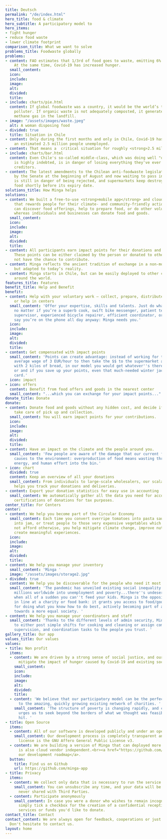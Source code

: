 ```yaml
---
title: Deutsch
permalink: "/de/index.html"
hero_title: food & climate
hero_subtitle: A participatory model to
hero_items:
- fight hunger
- reduce food waste
- lower climate footprint
comparison_title: What we want to solve
problems_title: Foodwaste globally
problems:
- content: FAO estimates that 1/3rd of food goes to waste, emitting 6% of global GHG.
    At the same time, Covid-19 has increased hunger.
  small_content: 
  icon: 
  include: 
  image: 
  alt: 
  divided: 
  title: 
- include: charts/pie.html
  content: If global foodwaste was a country, it would be the world’s third-biggest
    polluter. If organic waste is not adequately composted, it generates highly polluting
    methane gas in the landfill.
- image: "/assets/images/waste.jpeg"
  alt: A woman disposing food
- divided: true
  title: Situation in Chile
- content: Only during the first months and only in Chile, Covid-19 has already left
    an estimated 2.5 million people unemployed.
- content: That means a  critical situation for roughly <strong>2.5 million families</strong>.
- include: charts/bar.html
  content: Even Chile's so-called middle-class, which was doing well "on paper" but
    is highly indebted, is in danger of losing everything they've ever had to the
    creditors.
- content: The latest amendments to the Chilean anti-foodwaste legislation, approved
    by the Senate at the beginning of August and now waiting to pass in Congress,
    is still in danger of being rejected, and supermarkets keep destroying tons of
    food shortly before its expiry date.
solutions_title: How Minga helps
solutions:
- content: We built a free-to-use <strong>mobile app</strong> and cloud platform,
    that rewards people for their climate- and community-friendly action.<br>Users
    can discover food offerings, help to prepare food, or do other voluntary work,
    whereas individuals and businesses can donate food and goods.
  small_content: 
  icon: 
  include: 
  image: 
  alt: 
  divided: 
  title: 
- content: All participants earn impact points for their donations and voluntary work.
    These points can be either claimed by the person or donated to others who might
    not have the chance to contribute.
- content: Minga reflects the ancient tradition of exchange in a non-monetary system
    but adapted to today’s reality.
- content: Minga starts in Chile, but can be easily deployed to other countries all
    around the world.
features_title: Features
benefit_title: Help and Benefit
benefit:
- content: Help with your voluntary work – collect, prepare, distribute food or goods,
    or help in centers
  small_content: 'Offer your expertise, skills and talents. Just do what you love:
    no matter if you’re a superb cook, swift bike messenger, patient teacher and homework
    supervisor, experienced bicycle repairer, efficient coordinator, or if friends
    say you’re on the phone all day anyway: Minga needs you.'
  icon: 
  include: 
  image: 
  alt: 
  divided: 
  title: 
- content: Get compensated with impact points
  small_content: 'Points can create advantage: instead of working for the Chilean
    average wage of 3 EUR/hour to then take the $$ to the supermarket and come home
    with 2 kilos of bread, in our model you would get whatever''s there on that day,
    or and if you save up your points, even that much-needed winter jacket or a phone
    card.'
  icon: impact
- icon: offers
  content: Benefit from food offers and goods in the nearest center
  small_content: "...which you can exchange for your impact points..."
donate_title: Donate
donate:
- content: Donate food and goods without any hidden cost, and decide if to let us
    take care of pick up and collection.
  small_content: You will earn impact points for your contributions.
  icon: 
  include: 
  image: 
  alt: 
  divided: 
  title: 
- content: Have an impact on the climate and the people around you.
  small_content: 'Few people are aware of the damage that our current food system
    causes to the environment: overproduction of food means wasting throwing water,
    energy, and human effort into the bin.'
- icon: chart
  divided: true
  content: Keep an overview of all your donations
  small_content: From individuals to large-scale wholesalers, our scalable solution
    helps you track your donations and deliveries.
- content: Export your donation statistics for easy use in accounting
  small_content: We automatically gather all the data you need for accounting and
    certifications of donations for tax purposes.
center_title: For Centers
center:
- content: We help you become part of the Circular Economy
  small_content: Each time you convert overripe tomatoes into pasta sauce, or fruit
    into jam, or treat people to those very expensive vegetables which they could
    not afford otherwise, you help mitigate climate change, improve nutrition and
    create meaningful experiences.
  icon: 
  include: 
  image: 
  alt: 
  divided: 
  title: 
- content: We help you manage your inventory
  small_content: 'Minga '
  image: "/assets/images/storage2.jpg"
- divided: true
  content: We help you be discoverable for the people who need it most
  small_content: 'The pandemic has unveiled existing social inequality and pushes
    millions worldwide into unemployment and poverty...there''s undeserved shame associated
    when all of a sudden you can''t feed your kids. Minga is the opposite of standing
    in line at a charity or food bank: it grants you access to food/goods in exchange
    for doing what you know how to do best, actively becoming part of a creative change
    towards a more equal society. '
- content: We help you manage your coordinators and staff
  small_content: 'Thanks to the different levels of admin security, Minga allows you
    to either post simple shifts for cooking and cleaning or assign complex planning,
    supervision, and coordination tasks to the people you trust. '
gallery_title: Our app
values_title: Our values
values:
- title: Non profit
  items:
  - content: We are driven by a strong sense of social justice, and our wish is to
      mitigate the impact of hunger caused by Covid-19 and existing social inequality.
    small_content: 
    icon: 
    include: 
    image: 
    alt: 
    divided: 
    title: 
  - content: 'We believe that our participatory model can be the perfect addition
      to the amazing, quickly growing existing network of charities. '
    small_content: 'The structure of poverty is changing rapidly, and climate change
      urges us to seek beyond the borders of what we thought was feasible until Covid
      hit. '
- title: Open Source
  items:
  - content: All of our software is developed publicly and under an open source license.
    small_content: Our development process is completely transparent and our software
      license is the GNU Affero General Public License v3.
  - content: We are building a version of Minga that can deployed more easily is and
      is also cloud vendor independent.<br><a href="https://github.com/minga-app/roadmap">See
      our development roadmap</a>.
  button:
    title: Find us on Github
    url: https://github.com/minga-app
- title: Privacy
  items:
  - content: We collect only data that is necessary to run the service.
    small_content: You can unsubscribe any time, and your data will be deleted and
      never shared with Third Parties.
  - content: Participate anonymously
    small_content: In case you were a donor who wishes to remain incognito, you can
      simply tick a checkbox for the creation of a confidential reception of the goods,
      services or funds you'd like to donate.
contact_title: Contact
contact_content: We are always open for feedback, cooperations or just questions.
  Don't hesitate to contact us.
layout: home
---
```

